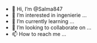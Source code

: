 - 👋 Hi, I’m @Salma847
- 👀 I’m interested in ingenierie ...
- 🌱 I’m currently learning ...
- 💞️ I’m looking to collaborate on ...
- 📫 How to reach me ...

<!---
Salma847/Salma847 is a ✨ special ✨ repository because its `README.md` (this file) appears on your GitHub profile.
You can click the Preview link to take a look at your changes.
--->
